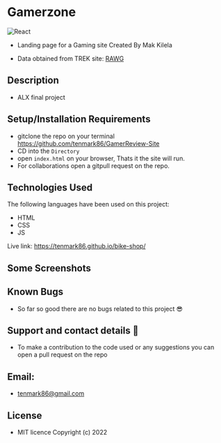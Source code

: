 # Gamerzone

![React](https://cdn.dribbble.com/users/5147579/screenshots/11135140/media/e677b1d8343719d2975c105d3d7eb1c7.gif)


* Landing page for a Gaming site
Created By Mak Kilela

* Data obtained from TREK site: [RAWG](https://rawg.io) 
 
## Description
* ALX final project 

## Setup/Installation Requirements

* gitclone the repo on your terminal https://github.com/tenmark86/GamerReview-Site
* CD into the ```Directory```
* open ```index.html``` on your browser, Thats it the site will run.
* For collaborations open a gitpull request on the repo. 

## Technologies Used
The following languages have been used on this project:

* HTML
* CSS
* JS 

Live link: https://tenmark86.github.io/bike-shop/

## Some Screenshots



## Known Bugs
* So far so good there are no bugs related to this project 😎

## Support and contact details 🙂
* To make a contribution to the code used or any suggestions you can open a pull request on the repo

## Email:
* tenmark86@gmail.com

## License
* MIT licence Copyright (c) 2022 
